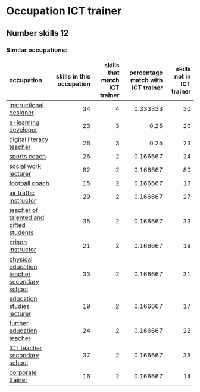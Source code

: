 # Occupation ICT trainer
## Number skills 12
### Similar occupations:
| occupation                                                                                    |   skills in this occupation |   skills that match ICT trainer |   percentage match with ICT trainer |   skills not in ICT trainer |
|:----------------------------------------------------------------------------------------------|----------------------------:|--------------------------------:|------------------------------------:|----------------------------:|
| [instructional designer](instructional_designer.md)                                           |                          34 |                               4 |                            0.333333 |                          30 |
| [e-learning developer](e-learning_developer.md)                                               |                          23 |                               3 |                            0.25     |                          20 |
| [digital literacy teacher](digital_literacy_teacher.md)                                       |                          26 |                               3 |                            0.25     |                          23 |
| [sports coach](sports_coach.md)                                                               |                          26 |                               2 |                            0.166667 |                          24 |
| [social work lecturer](social_work_lecturer.md)                                               |                          82 |                               2 |                            0.166667 |                          80 |
| [football coach](football_coach.md)                                                           |                          15 |                               2 |                            0.166667 |                          13 |
| [air traffic instructor](air_traffic_instructor.md)                                           |                          29 |                               2 |                            0.166667 |                          27 |
| [teacher of talented and gifted students](teacher_of_talented_and_gifted_students.md)         |                          35 |                               2 |                            0.166667 |                          33 |
| [prison instructor](prison_instructor.md)                                                     |                          21 |                               2 |                            0.166667 |                          19 |
| [physical education teacher secondary school](physical_education_teacher_secondary_school.md) |                          33 |                               2 |                            0.166667 |                          31 |
| [education studies lecturer](education_studies_lecturer.md)                                   |                          19 |                               2 |                            0.166667 |                          17 |
| [further education teacher](further_education_teacher.md)                                     |                          24 |                               2 |                            0.166667 |                          22 |
| [ICT teacher secondary school](ICT_teacher_secondary_school.md)                               |                          37 |                               2 |                            0.166667 |                          35 |
| [corporate trainer](corporate_trainer.md)                                                     |                          16 |                               2 |                            0.166667 |                          14 |
